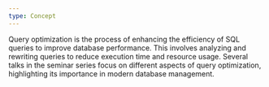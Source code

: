 ```yaml
---
type: Concept
---
```


Query optimization is the process of enhancing the efficiency of SQL queries to improve database performance. This involves analyzing and rewriting queries to reduce execution time and resource usage. Several talks in the seminar series focus on different aspects of query optimization, highlighting its importance in modern database management.